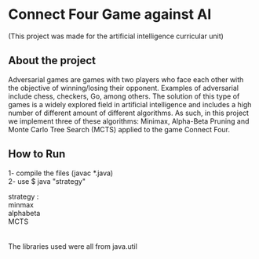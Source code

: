 # Connect Four Game against AI
    
   (This project was made for the artificial intelligence curricular unit)
    
## About the project
   Adversarial games are games with two players who face each other with the objective of winning/losing their opponent. Examples of adversarial include chess, checkers, Go, among others. The solution of this type of games is a widely explored field in artificial intelligence and includes a high number of different amount of different algorithms. As such, in this project we implement three of these algorithms: Minimax, Alpha-Beta Pruning and Monte Carlo Tree Search (MCTS) applied to the game Connect Four.
    

## How to Run
   1- compile the files (javac *.java)<br />
   2- use $ java "strategy" <br />

   strategy :<br />
       minmax<br />
       alphabeta<br />
       MCTS<br />
<br />
<br />
The libraries used were all from java.util

